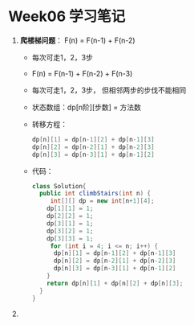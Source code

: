 

# Week06 学习笔记

1. **爬楼梯问题**： F(n) = F(n-1) + F(n-2)

   -  每次可走1，2，3步

     - F(n) = F(n-1) + F(n-2) + F(n-3)

   -  每次可走1，2，3步， 但相邻两步的步伐不能相同

     - 状态数组：dp\[n阶][步数] = 方法数

     - 转移方程： 

       ```java
       dp[n][1] = dp[n-1][2] + dp[n-1][3]
       dp[n][2] = dp[n-2][1] + dp[n-2][3]  
       dp[n][3] = dp[n-3][1] + dp[n-1][2]  
       ```

     - 代码： 

       ```java
       class Solution{
         public int climbStairs(int n) {
       		int[][] dp = new int[n+1][4];
           dp[1][1] = 1;
           dp[2][2] = 1;
           dp[3][1] = 1;
           dp[3][2] = 1;
           dp[3][3] = 1;
       		for (int i = 4; i <= n; i++) {
             dp[n][1] = dp[n-1][2] + dp[n-1][3]
             dp[n][2] = dp[n-2][1] + dp[n-2][3]  
             dp[n][3] = dp[n-3][1] + dp[n-1][2]  
           }
           return dp[n][1] + dp[n][2] + dp[n][3];
         }
       }
       ```

2. 
